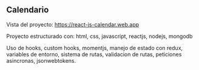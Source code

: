 ## Calendario
Vista del proyecto: https://react-js-calendar.web.app

Proyecto estructurado con: html, css, javascript, reactjs, nodejs, mongodb

Uso de hooks, custom hooks, momentjs, manejo de estado con redux, variables de entorno, sistema de rutas, validacion de rutas, peticiones asincronas, jsonwebtokens.

